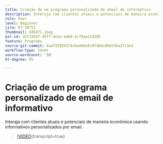 ```yaml
---
title: Criação de um programa personalizado de email de informativo
description: Interaja com clientes atuais e potenciais de maneira econômica usando informativos personalizados por email.
role: User
level: Beginner
jira: KT-10751
thumbnail: 345471.jpeg
exl-id: 35f33547-49ff-4e2e-a4b8-2cf8aa21d385
feature: Programs
source-git-commit: 4aa725929374c6a408e5c0f4b0c00e53ba17c3ed
workflow-type: tm+mt
source-wordcount: '38'
ht-degree: 0%

---
```


# Criação de um programa personalizado de email de informativo

Interaja com clientes atuais e potenciais de maneira econômica usando informativos personalizados por email.

>[!VIDEO](https://video.tv.adobe.com/v/345471/?quality=12&learn=on){transcript=true}
